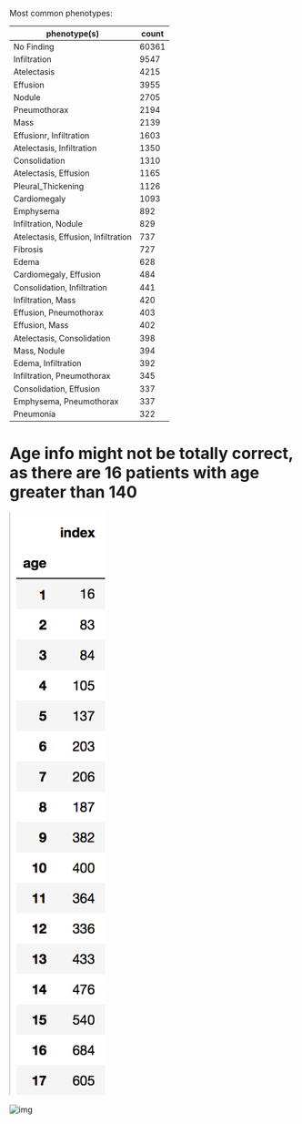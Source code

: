 Most common phenotypes:

phenotype(s) | count
--- | ---
No Finding |60361
Infiltration |                                                                   9547
Atelectasis  |                                                                   4215
Effusion     |                                                                   3955
Nodule  |                                                                        2705
Pneumothorax |                                                                   2194
Mass         |                                                                   2139
Effusionr, Infiltration |                                                          1603
Atelectasis, Infiltration |                                                       1350
Consolidation |                                                                   1310
Atelectasis, Effusion |                                                           1165
Pleural_Thickening |                                                             1126
Cardiomegaly       |                                                             1093
Emphysema           |                                                             892
Infiltration, Nodule |                                                             829
Atelectasis, Effusion, Infiltration |                                                737
Fibrosis                            |                                             727
Edema                               |                                             628
Cardiomegaly, Effusion               |                                             484
Consolidation, Infiltration          |                                             441
Infiltration, Mass                   |                                             420
Effusion, Pneumothorax               |                                             403
Effusion, Mass                       |                                             402
Atelectasis, Consolidation           |                                             398
Mass, Nodule                         |                                             394
Edema, Infiltration                  |                                             392
Infiltration, Pneumothorax           |                                             345
Consolidation, Effusion               |                                            337
Emphysema, Pneumothorax               |                                            337
Pneumonia                            |                                            322

# Age info might not be totally correct, as there are 16 patients with age greater than 140

![img](age_junior.png)

![img](/var/folders/j6/tr14b6gd22l9h88q_4v74_0h4vb04j/T/abnerworks.Typora/image-20180710230724116.tiff)
